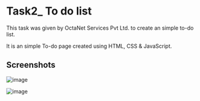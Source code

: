 <h1>Task2_ To do list</h1>

<p>This task was given by OctaNet Services Pvt Ltd. to create an simple to-do list.

It is an simple To-do page created using HTML, CSS & JavaScript.</p>

<h2>Screenshots</h2>

![image](https://github.com/user-attachments/assets/fc17dede-118e-4031-811b-d4412026caaf)

![image](https://github.com/user-attachments/assets/9016e068-29af-48f9-995a-e54e9fee5ce6)
